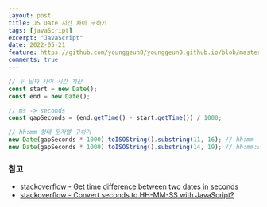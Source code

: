 ```yaml
---
layout: post
title: JS Date 시간 차이 구하기
tags: [javaScript]
excerpt: "JavaScript"
date: 2022-05-21
feature: https://github.com/younggeun0/younggeun0.github.io/blob/master/_posts/img/til/til.png?raw=true
comments: true
---
```


```js
// 두 날짜 사이 시간 계산
const start = new Date();
const end = new Date();

// ms -> seconds
const gapSeconds = (end.getTime() - start.getTime()) / 1000;

// hh:mm 형태 문자열 구하기
new Date(gapSeconds * 1000).toISOString().substring(11, 16); // hh:mm
new Date(gapSeconds * 1000).toISOString().substring(14, 19); // hh:mm:ss
```

### 참고

-   [stackoverflow - Get time difference between two dates in seconds](https://stackoverflow.com/questions/13894632/get-time-difference-between-two-dates-in-seconds/13894670#13894670)
-   [stackoverflow - Convert seconds to HH-MM-SS with JavaScript?](https://stackoverflow.com/questions/1322732/convert-seconds-to-hh-mm-ss-with-javascript/1322771#1322771)
